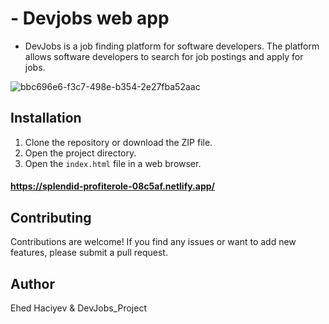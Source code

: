 # - Devjobs web app
* DevJobs is a job finding platform for software developers. The platform allows software developers to search for job postings and apply for jobs.

![bbc696e6-f3c7-498e-b354-2e27fba52aac](https://github.com/haciyev13/DevJobs_Project-App/assets/121634384/5e76d587-a718-4ab1-958f-9b6af0cd5ec9)

## Installation

1. Clone the repository or download the ZIP file.
2. Open the project directory.
3. Open the `index.html` file in a web browser.

#### https://splendid-profiterole-08c5af.netlify.app/



## Contributing

Contributions are welcome! If you find any issues or want to add new features, please submit a pull request.

## Author

Ehed Haciyev & DevJobs_Project
